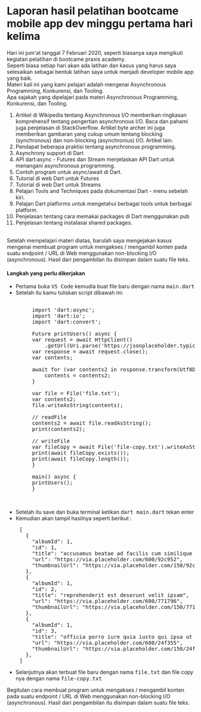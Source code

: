 <h1>Laporan hasil pelatihan bootcame mobile app dev minggu pertama hari kelima</h1>
Hari ini jum'at tanggal 7 Februari 2020, seperti biasanya saya mengikuti kegiatan pelatihan di bootcame praxis academy.<br>
Seperti biasa setiap hari akan ada latihan dan kasus yang harus saya selesaikan sebagai bentuk latihan saya untuk menjadi developer mobile app yang baik.<br>
Materi kali ini yang kami pelajari adalah mengenai Asynchronous Programming, Konkurensi, dan Tooling.<br>
Apa sajakah yang dipelajari pada materi Asynchronous Programming, Konkurensi, dan Tooling.<br>
<ol>
    <li>Artikel di Wikipedia tentang Asynchronous I/O memberikan ringkasan komprehensif tentang pengertian asynchronous I/O. Baca dan pahami juga penjelasan di StackOverflow. Artikel byte archer ini juga memberikan gambaran yang cukup umum tentang blocking (synchronous) dan non-blocking (asynchronius) I/O. Artikel lain.</li>
    <li>Pendapat beberapa praktisi tentang asynchronous programming.</li>
    <li>Asynchrony support di Dart</li>
    <li>API dart:async - Futures dan Stream menjelaskan API Dart untuk menangani asynchronous programming.</li>
    <li>Contoh program untuk async/await di Dart.</li>
    <li>Tutorial di web Dart untuk Futures</li>
    <li>Tutorial di web Dart untuk Streams</li>
    <li>Pelajari Tools and Techniques pada dokumentasi Dart - menu sebelah kiri.</li>
    <li>Pelajari Dart platforms untuk mengetahui berbagai tools untuk berbagai platform.</li>
    <li>Penjelasan tentang cara memakai packages di Dart menggunakan pub</li>
    <li>Penjelasan tentang instalasai shared packages.</li>
</ol>
<br>
Setelah mempelajari materi diatas, barulah saya mengejakan kasus mengenai membuat program untuk mengakses / mengambil konten pada suatu endpoint / URL di Web menggunakan non-blocking I/O (asynchronous). Hasil dari pengambilan itu disimpan dalam suatu file teks.<br>
<h4>Langkah yang perlu dikerjakan</h4>
<ul>
    <li>Pertama buka <kbd>VS Code</kbd> kemudia buat file baru dengan nama <kbd>main.dart</kbd></li>
    <li>Setelah itu kamu tuliskan script dibawah ini:</li>
</ul>

<pre>
<kode>
        import 'dart:async';
        import 'dart:io';
        import 'dart:convert';

        Future<void> printUsers() async {
        var request = await HttpClient()
            .getUrl(Uri.parse('https://jsonplaceholder.typicode.com/photos')); //API
        var response = await request.close();
        var contents;

        await for (var contents2 in response.transform(Utf8Decoder())) {
            contents = contents2;
        }

        var file = File('file.txt');
        var contents2;
        file.writeAsString(contents);

        // readFile
        contents2 = await file.readAsString();
        print(contents2);

        // writeFile
        var fileCopy = await File('file-copy.txt').writeAsString(contents2);
        print(await fileCopy.exists());
        print(await fileCopy.length());
        }

        main() async {
        printUsers();
        }

</kode>
</pre>

<ul>
    <li>Setelah itu save dan buka terminal ketikan <kbd>dart main.dart</kbd> tekan enter</li>
    <li>Kemudian akan tampil hasilnya seperti berikut : </li>
</ul>
<pre>
    [
      {
        "albumId": 1,
        "id": 1,
        "title": "accusamus beatae ad facilis cum similique qui sunt",
        "url": "https://via.placeholder.com/600/92c952",
        "thumbnailUrl": "https://via.placeholder.com/150/92c952"
      },
      {
        "albumId": 1,
        "id": 2,
        "title": "reprehenderit est deserunt velit ipsam",
        "url": "https://via.placeholder.com/600/771796",
        "thumbnailUrl": "https://via.placeholder.com/150/771796"
      },
      {
        "albumId": 1,
        "id": 3,
        "title": "officia porro iure quia iusto qui ipsa ut modi",
        "url": "https://via.placeholder.com/600/24f355",
        "thumbnailUrl": "https://via.placeholder.com/150/24f355"
      },
    ]
</pre>
<ul>
    <li>Selanjutnya akan terbuat file baru dengan nama <kbd>file.txt</kbd> dan file copy nya dengan nama <kbd>file-copy.txt</kbd></li>
</ul>
Begitulan cara membuat program untuk mengakses / mengambil konten pada suatu endpoint / URL di Web menggunakan non-blocking I/O (asynchronous). Hasil dari pengambilan itu disimpan dalam suatu file teks.